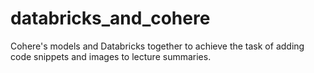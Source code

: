 # databricks_and_cohere

Cohere's models and Databricks together to achieve the task of adding code snippets and images to lecture summaries.

